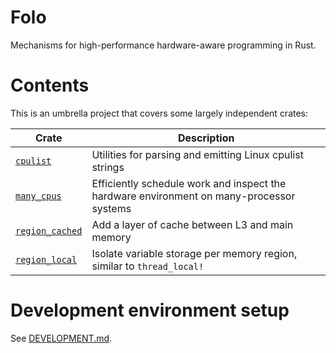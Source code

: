 # Folo

Mechanisms for high-performance hardware-aware programming in Rust.

# Contents

This is an umbrella project that covers some largely independent crates:

| Crate                                             | Description                                                                              |
|---------------------------------------------------|------------------------------------------------------------------------------------------|
| [`cpulist`](crates/cpulist/README.md)             | Utilities for parsing and emitting Linux cpulist strings                                 |
| [`many_cpus`](crates/many_cpus/README.md)         | Efficiently schedule work and inspect the hardware environment on many-processor systems |
| [`region_cached`](crates/region_cached/README.md) | Add a layer of cache between L3 and main memory                                          |
| [`region_local`](crates/region_local/README.md)   | Isolate variable storage per memory region, similar to `thread_local!`                   |

# Development environment setup

See [DEVELOPMENT.md](DEVELOPMENT.md).